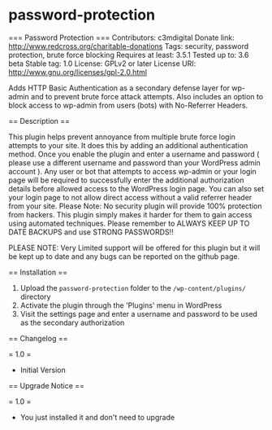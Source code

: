 password-protection
===================
=== Password Protection ===
Contributors: c3mdigital
Donate link: http://www.redcross.org/charitable-donations
Tags: security, password protection, brute force blocking
Requires at least: 3.5.1
Tested up to: 3.6 beta
Stable tag: 1.0
License: GPLv2 or later
License URI: http://www.gnu.org/licenses/gpl-2.0.html

Adds HTTP Basic Authentication as a secondary defense layer for wp-admin and to prevent brute force attack attempts.  Also includes an option to block access to wp-admin from users (bots) with No-Referrer Headers.

== Description ==

This plugin helps prevent annoyance from multiple brute force login attempts to your site.  It does this by adding an additional authentication method.  Once you enable the plugin
and enter a username and password ( please use a different username and password than your WordPress admin account ). Any user or bot that attempts to access wp-admin or your login page
will be required to successfully enter the additional authorization details before allowed access to the WordPress login page.  You can also set your login page to not allow direct access
without a valid referrer header from your site. Please Note: No security plugin will provide 100% protection from hackers.  This plugin simply makes it harder for them to gain access using
automated techniques.  Please remember to ALWAYS KEEP UP TO DATE BACKUPS and use STRONG PASSWORDS!!

PLEASE NOTE: Very Limited support will be offered for this plugin but it will be kept up to date and any bugs can be reported on the github page.

== Installation ==

1. Upload the `password-protection` folder to the `/wp-content/plugins/` directory
1. Activate the plugin through the 'Plugins' menu in WordPress
1. Visit the settings page and enter a username and password to be used as the secondary authorization


== Changelog ==

= 1.0 =
* Initial Version

== Upgrade Notice ==

= 1.0 =
* You just installed it and don't need to upgrade
